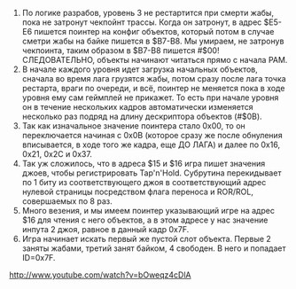   1. По логике разрабов, уровень 3 не рестартится при смерти жабы, пока не затронут чекпойнт трассы. Когда он затронут, в адрес $E5-E6 пишется поинтер на конфиг объектов, который потом в случае сметри жабы на байке пишется в $B7-B8. Мы умираем, не затронув чекпоинта, таким образом в $B7-B8 пишется #$00! СЛЕДОВАТЕЛЬНО, объекты начинают читаться прямо с начала РАМ.
  1. В начале каждого уровня идет загрузка начальных объектов, сначала во время лага грузятся жабы, потом сразу после лага точка рестарта, враги по очереди, и всё, поинтер не меняется пока в ходе уровня ему сам геймплей не прикажет. То есть при начале уровня он в течение нескольких кадров автоматически изменяется несколько раз подряд на длину дескриптора объектов (#$0B).
  1. Так как изначальное значение поинтера стало 0x00, то он переключается начиная с 0x0B (которое сразу же после обнуления вписывается, в ходе того же кадра, еще ДО ЛАГА) и далее по 0x16, 0x21, 0x2C и 0x37.
  1. Так уж сложилось, что в адреса $15 и $16 игра пишет значения джоев, чтобы регистрировать Tap'n'Hold. Субрутина перекидывает по 1 биту из соответствующего джоя в соответствующий адрес нулевой страницы посредством флага переноса и ROR/ROL, совершаемых по 8 раз.
  1. Много везения, и мы имеем поинтер указывающий игре на адрес $16 для чтения с него объектов, а в этом адресе у нас значение инпута 2 джоя, равное в данный кадр 0x7F.
  1. Игра начинает искать первый же пустой слот объекта. Первые 2 заняты жабами, третий занят байком, 4 свободен. В него и попадает ID=0x7F.

http://www.youtube.com/watch?v=bOweqz4cDlA